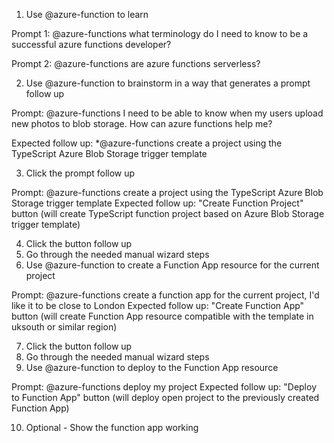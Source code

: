 1. Use @azure-function to learn

Prompt 1: @azure-functions what terminology do I need to know to be a successful azure functions developer?

Prompt 2: @azure-functions are azure functions serverless?

2. Use @azure-function to brainstorm in a way that generates a prompt follow up

Prompt: @azure-functions I need to be able to know when my users upload new photos to blob storage. How can azure functions help me?

Expected follow up: *@azure-functions create a project using the TypeScript Azure Blob Storage trigger template

3. Click the prompt follow up

Prompt: @azure-functions create a project using the TypeScript Azure Blob Storage trigger template
Expected follow up: "Create Function Project" button (will create TypeScript function project based on Azure Blob Storage trigger template)

4. Click the button follow up
5. Go through the needed manual wizard steps
6. Use @azure-function to create a Function App resource for the current project

Prompt: @azure-functions create a function app for the current project, I'd like it to be close to London
Expected follow up: "Create Function App" button (will create Function App resource compatible with the template in uksouth or similar region)

7. Click the button follow up
8. Go through the needed manual wizard steps
9. Use @azure-function to deploy to the Function App resource

Prompt: @azure-functions deploy my project
Expected follow up: "Deploy to Function App" button (will deploy open project to the previously created Function App)

10. Optional - Show the function app working
